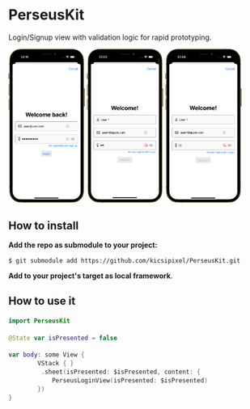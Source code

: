 # PerseusKit

Login/Signup view with validation logic for rapid prototyping.

<p float="left">
  <img src="login.png" width="30%" />
  <img src="signup.png" width="30%" />
  <img src="signup2.png" width="30%" />
</p>

## How to install
__Add the repo as submodule to your project:__

```
$ git submodule add https://github.com/kicsipixel/PerseusKit.git
```

__Add to your project's target as local framework__.

## How to use it

```swift
import PerseusKit

@State var isPresented = false

var body: some View {
        VStack { }
         .sheet(isPresented: $isPresented, content: {
        	PerseusLoginView(isPresented: $isPresented)
        })
}

```